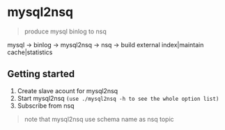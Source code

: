 # mysql2nsq

> produce mysql binlog to nsq

mysql -> binlog -> mysql2nsq -> nsq -> build external index|maintain cache|statistics

## Getting started

1. Create slave acount for mysql2nsq
2. Start mysql2nsq `(use ./mysql2nsq -h to see the whole option list)`
3. Subscribe from nsq

> note that mysql2nsq use schema name as nsq topic

